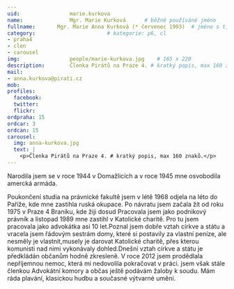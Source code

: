 ```yaml
---
uid:                marie.kurkova
name:               Mgr. Marie Kurková  	# běžně používáné jméno
fullname: 	    Mgr. Marie Anna Kurková (* červenec 1993)  # jméno s tituly etc.
category:                       # kategorie: p6, cl
- praha4
- clen
- carousel
img: 		        people/marie-kurkova.jpg    # 165 x 220
description:        Členka Pirátů na Praze 4. # kratký popis, max 160 znaků
mail:
- anna.kurkova@pirati.cz
mob: 			
profiles:
  facebook:
  twitter: 
  flickr: 
ordpraha: 15
ordcar: 3
ordcan: 15
carousel:
  img: anna-kurkova.jpg
  text: |
    <p>Členka Pirátů na Praze 4. # kratký popis, max 160 znaků.</p>
---
```

Narodila jsem se v roce 1944 v Domažlicích  a v roce 1945 mne osvobodila amercká armáda.

Poukončení studia na právnické fakultě jsem v létě 1968 odjela na léto do Paříže, kde mne zastihla ruská okupace. Po návratu
jsem začala žít od roku 1975 v Praze 4 Braníku, kde žiji dosud Pracovala jsem jako podnikový právník a listopad 1989 mne
zastihl v Katolické charitě. Pro tu jsem pracovala jako advokátka asi 10 let.Poznal jsem dobře vztah církve a státu a vracela
jsem řádovým sestrám domy, které si postavily za vlastní peníze, ale nesměly je vlastnit,musely je darovat Katolické charitě,
přes kterou komunisti nad nimi vykonávaly dohled.Dnešní vztah církve a státu je předkládán občanům hodně zkresleně. V roce 2012
jsem prodědlala nepříjemnou nemoc, která mi nedovolila pokračovat v práci. jsem však stále členkou Advokátní komory a občas
ještě podávám žaloby k soudu. Mám ráda plavání, klasickou hudbu a současné výtvarné umění. 

